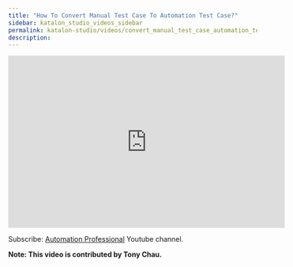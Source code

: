 ```yaml
---
title: "How To Convert Manual Test Case To Automation Test Case?"
sidebar: katalon_studio_videos_sidebar
permalink: katalon-studio/videos/convert_manual_test_case_automation_test_case.html
description: 
---
```

<iframe width="560" height="349" src="https://www.youtube.com/embed/HL9aBPqkXbA?autoplay=1" frameborder="0" allowfullscreen="allowfullscreen">&nbsp;</iframe>

Subscribe: [Automation Professional](https://www.youtube.com/channel/UCrrU5Zyyj7HcLPDKyTA1a-g/playlists) Youtube channel.

**Note: This video is contributed by Tony Chau.**
